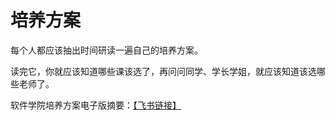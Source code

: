 # 培养方案

每个人都应该抽出时间研读一遍自己的培养方案。

读完它，你就应该知道哪些课该选了，再问问同学、学长学姐，就应该知道该选哪些老师了。

软件学院培养方案电子版摘要：[【飞书链接】](https://uestc.feishu.cn/docx/ZFXvdUUvxo2RGoxytLycjpvdnEh?from=from_copylink)